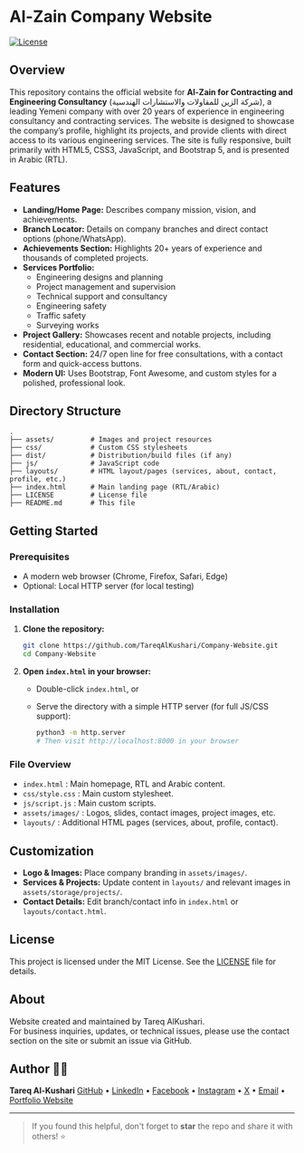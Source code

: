 # Al-Zain Company Website

[![License](https://img.shields.io/badge/license-MIT-blue.svg)](LICENSE)

## Overview

This repository contains the official website for **Al-Zain for Contracting and Engineering Consultancy** (شركة الزين للمقاولات والاستشارات الهندسية), a leading Yemeni company with over 20 years of experience in engineering consultancy and contracting services. The website is designed to showcase the company’s profile, highlight its projects, and provide clients with direct access to its various engineering services. The site is fully responsive, built primarily with HTML5, CSS3, JavaScript, and Bootstrap 5, and is presented in Arabic (RTL).

## Features

- **Landing/Home Page:** Describes company mission, vision, and achievements.
- **Branch Locator:** Details on company branches and direct contact options (phone/WhatsApp).
- **Achievements Section:** Highlights 20+ years of experience and thousands of completed projects.
- **Services Portfolio:** 
  - Engineering designs and planning
  - Project management and supervision
  - Technical support and consultancy
  - Engineering safety
  - Traffic safety
  - Surveying works
- **Project Gallery:** Showcases recent and notable projects, including residential, educational, and commercial works.
- **Contact Section:** 24/7 open line for free consultations, with a contact form and quick-access buttons.
- **Modern UI:** Uses Bootstrap, Font Awesome, and custom styles for a polished, professional look.

## Directory Structure

```
.
├── assets/         # Images and project resources
├── css/            # Custom CSS stylesheets
├── dist/           # Distribution/build files (if any)
├── js/             # JavaScript code
├── layouts/        # HTML layout/pages (services, about, contact, profile, etc.)
├── index.html      # Main landing page (RTL/Arabic)
├── LICENSE         # License file
├── README.md       # This file
```

## Getting Started

### Prerequisites

- A modern web browser (Chrome, Firefox, Safari, Edge)
- Optional: Local HTTP server (for local testing)

### Installation

1. **Clone the repository:**

   ```bash
   git clone https://github.com/TareqAlKushari/Company-Website.git
   cd Company-Website
   ```

2. **Open `index.html` in your browser:**

   - Double-click `index.html`, or
   - Serve the directory with a simple HTTP server (for full JS/CSS support):

     ```bash
     python3 -m http.server
     # Then visit http://localhost:8000 in your browser
     ```

### File Overview

- `index.html` : Main homepage, RTL and Arabic content.
- `css/style.css` : Main custom stylesheet.
- `js/script.js` : Main custom scripts.
- `assets/images/` : Logos, slides, contact images, project images, etc.
- `layouts/` : Additional HTML pages (services, about, profile, contact).

## Customization

- **Logo & Images:** Place company branding in `assets/images/`.
- **Services & Projects:** Update content in `layouts/` and relevant images in `assets/storage/projects/`.
- **Contact Details:** Edit branch/contact info in `index.html` or `layouts/contact.html`.

## License

This project is licensed under the MIT License. See the [LICENSE](LICENSE) file for details.

## About

Website created and maintained by Tareq AlKushari.  
For business inquiries, updates, or technical issues, please use the contact section on the site or submit an issue via GitHub.

## Author 🙋‍♂️

**Tareq Al-Kushari**   [GitHub](https://github.com/TareqAlKushari) • [LinkedIn](https://www.linkedin.com/) • [Facebook](https://www.facebook.com/profile.php?id=61562736475116&mibextid=ZbWKwL) • [Instagram](https://www.instagram.com/tareq.al.kushari?igsh=MTBhZjRuYnFoMWw1YQ==) • [X](https://x.com/Al_Kushari?t=gU61bcmlDbtf3KV4kqGULA&s=09) • [Email](mailto:tareq.al.kushari@gmail.com) • [Portfolio Website](#)

---

> If you found this helpful, don't forget to **star** the repo and share it with others! ⭐
